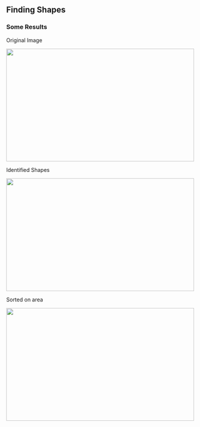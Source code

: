 ## Finding Shapes

### Some Results


Original Image

<img src="https://github.com/pberjon/Computer-Vision/FindImagesShapes/images/someshapes.jpg" width="500" height="300" />


Identified Shapes

<img src="https://github.com/pberjon/Computer-Vision/FindImagesShapes/images/Example%20-%20findShapes.png" width="500" height="300" />


Sorted on area

<img src="https://github.com/pberjon/Computer-Vision/FindImagesShapes/images/Example%20-%20sortOnArea.png" width="500" height="300" />
